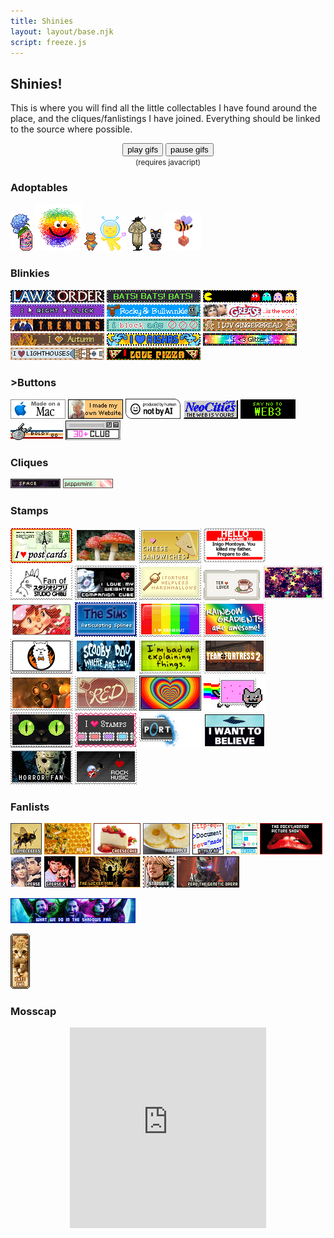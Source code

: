 ```yaml
---
title: Shinies
layout: layout/base.njk
script: freeze.js
---
```

    
## Shinies! 

This is where you will find all the little collectables I have found around the place, and the cliques/fanlistings I have joined. Everything should be linked to the source where possible. 


<div class="freeze"> <!-- gifs start paused -->

  <div style="text-align: center;">
    <button onclick="resumegifs()">play gifs</button> 
    <button onclick="freezegifs()">pause gifs</button>
    <div class="clear"></div>
    <small>(requires javacript)</small>
  </div>

<!--
template: <a href=""><img src=""></a>
-->

<!--Adoptables-->
<div class="textbox">

### Adoptables 

  <a href="https://www.lejlart.com/apple.html"><img src="images/adoptables/lacroixhydrangea.png" alt="hydrangea in a bottle" title="Appledust Adoptable - Blue Hydrangea"></a> <a href="https://turtlewitch.neocities.org/rescues.html"><img src="images/adoptables/fluffsace.png" alt="rainbow fluff ball with a smiley face" title="Turtlewitch Adoptable - Rainbow Fluffball"></a> 
  <a href="https://blanketfort.neocities.org/adoptables"><img src="images/adoptables/mail bear.png" alt="bear dressed as a postman" title="Blanketfort Adoptable - Mail Bear"></a>
  <a href="https://mooncandy.toys/adopt"><img src="images/adoptables/tina-alien-cat-3.png" alt="alien cat" title="Mooncandy Adoptable - Alien Cat"></a>
  <a href="https://newlambda.neocities.org/stuff/adopt"><img src="images/adoptables/nicky.png" alt="detective in trenchcoat" title="Newlambda Adoptable - Nicky"></a>
  <a href="https://newlambda.neocities.org/stuff/adopt"><img src="images/adoptables/pxl_LegendofLuoXiaohei.png" alt="wide eyed cat in a basket" title="Newlambdia Adoptable - Cat"></a>
  <a href="https://thegardenofmadeline.neocities.org/pages/adopts"><img src="images/adoptables/may12023.png" width="60px" alt="bee carrying a package" title="The Garden of Madeline Adoptable - Bee"></a>
</div>

<!-- Blinkies -->

<div class="textbox">

### Blinkies 

  <img src="images/blinkies/lando.png" alt="law & order blinkie" title="Law & Order"> 
  <img src="images/blinkies/bats.png"  alt="Bats! Bats! Bats! blinkie" title="Bats! Bats! Bats!"> 
  <img src="images/blinkies/game.png"  alt="Pacman Blinkie" title="Pacman"> 
  <img src="images/blinkies/click.png"  alt="I Right Click blinkie" title="I Right Click!">
  <a href="https://blinki.es/tv/rocky-and-bullwinkle.html"><img src="images/blinkies/rocky-and-bullwinkle.png"  alt="Rocky & Bullwinkle blinkie" title="Rocky and Bullwinkle"></a>
  <a href="https://blinki.es/movie/grease-is-the-word.html"><img src="images/blinkies/grease-is-the-word.png"  alt="Grease the movie blinkie" title="Grease is the word"></a>
  <a href="https://blinki.es/movie/tremors.html"><img src="images/blinkies/tremors.png"  alt="Tremors blinkie" title="Tremors"></a>
  <a href="https://shishka.neocities.org/shishka/blinkies"><img src="images/blinkies/blinkie-i-block.png"  alt="I Block Ads blinkie" title="I Block Ads"></a> 
  <a href="https://web.archive.org/web/20091027123659/http://geocities.com/jrwrfulton/images/gingerbreadluv.gif"><img src="images/blinkies/gingerbreadluv.png"  alt="I love Gingerbread blinkie" title="I Luv Gingerbread"></a> 
  <a href="https://web.archive.org/web/20091027032116/http://geocities.com/dustydriveway/autumn_2.gif"><img src="images/blinkies/autumn_2.png"  alt="I Love Autumn blinkie" title="I Heart Autumn"></a>
  <img src="images/blinkies/aishas.png"  alt="Neopets Aisha blinkie" title="I Heart Aishas">
  <img src="images/blinkies/iloveglitter.png"  alt="I love glitter blinkie" title="I heart glitter"> 
  <img src="images/blinkies/ilovelighthouses.png"  alt="I love lighthouses blinkie" title="I heart Lighthouses"> 
  <img src="images/blinkies/ilovepizza.png"  alt="I love pizza blinkie" title="I Heart Pizza">
</div>


<!-- Buttons -->
<div class="textbox">

### >Buttons 

  <img src="images/buttons/macmade-wht.png"  alt="Made With a Mac button" title="Made with a Mac"> <img src="images/buttons/myownwebsite.png"  alt="I Made My OWn Website button" title="I Made My Own Website"> <img src="images/buttons/Produced-By-Human-Not-By-AI-Badge-white.png" width="88px" height="32"  alt="Produced by a Human not by AI button" title="Produced by a Human not by AI"> <img src="images/buttons/neocities_button.png"  alt="Neocities button" title="Neocities"> <img src="images/buttons/roly-saynotoweb3.png"  alt="Say No to Web3 button" title="Say No to Web3"> <img src="images/buttons/startrek.png"  alt="Boldy Go Star Trek button" title="Boldy Go!"> <a href="https://moonpr1sm.com/random/30plusclub"><img src="images/buttons/30plusclub.png"  alt="30 plus club" title="30+ Club"></a>
</div>

<!-- Cliques -->
<div class="textbox">

### Cliques 
  <a href="https://www.lejlart.com/apple.html"><img src="images/cliques/mcspace.png"  alt="Space clique button" title="Space"></a>
  <a href="https://www.lejlart.com/apple.html"><img src="images/cliques/mcppm.png"  alt="Peppermint Clique button" title="Peppermint"></a>
</div>

<!-- Stamps -->

<div class="textbox">

### Stamps 
  <a href="https://www.deviantart.com/wotawota/art/I-Love-Postcards-735447421"><img src="images/stamps/iheartpostcards.png"  alt="I love Postcards Stamp" title="I Heart Postcards"></a>
  <a href="https://www.deviantart.com/oceanstamps/art/Amanita-muscaria-stamp-512931703"><img src="images/stamps/amanitamuscaria.png"  alt="Amanita Muscaria Mushroom stamp" title="Amanita Muscaria"></a>
  <a href="https://www.deviantart.com/pai-thagoras/art/I-Love-Cheese-Sandwiches-244180282"><img src="images/stamps/cheesesandwich.png"  alt="I love Cheese Sandwiches stamp" title="I Heart Chese Sandwiches"></a>
  <a href="https://www.deviantart.com/cfryant/art/Hello-my-name-is-65969527"><img src="images/stamps/hellomynameis.png"  alt="Hello My Name is Inigo Montoya. You Killed My Father. Prepare to Die. stamp" title="Hello. My Name is Inigo Montoya."></a>
  <a href="https://www.deviantart.com/sharkfold/art/Studio-Ghibli-Fan-45074936"><img src="images/stamps/ghiblifan.png"  alt="Fan of Studio Ghibli stamp" title="Fan of Studio Ghibli"></a>
  <a href="https://www.deviantart.com/loneantarcticwolf/art/I-Love-My-Companion-Cube-69586805"><img src="images/stamps/i_love_my_companion_cube_by_loneantarcticwolf.png"  alt="I love my weighted companion cube stamp" title="I love my weighted companion cube"></a> <a href="https://www.deviantart.com/kezzi-rose/art/Marshmallow-Stamp-80164985"><img src="images/stamps/torturemarsh.png"  alt="I torture helpless marchmallows stamp" title="I torture helpless marshmallows!"></a> <a href="https://www.deviantart.com/mc2lane-adopts/art/F2U-Tea-Lover-Stamp-671358048"><img src="images/stamps/tea.png"  alt="Tea Lover stamp" title="Tea Lover"></a> <a href="https://www.deviantart.com/thecandycoating/art/Sparkle-Waterfall-Stamp-636610709"><img src="images/stamps/sparkle_waterfall.png"  alt="star glitter stamp" title="Glitter"></a> <a href="https://www.deviantart.com/sideshow-coholic/art/SSC-stamp-282538561"><img src="images/stamps/strawshort.png"  alt="Strawberry Shortcake character stamp" title="Strawberry Shortcake"></a> <a href="https://www.deviantart.com/clefairykid/art/The-Sims-Loading-196991324"><img src="images/stamps/sims.png"  alt="The Sims reticulating splines stamp" title="Reticulating Splines"></a> <a href="https://www.deviantart.com/jam-fairy/art/I-Heart-Rainbows-94877007"><img src="images/stamps/i_heart_rainbows_by_jam_fairy.png"  alt="I love rainbows stamp" title="I heart Rainbows"></a>
<a href="https://www.deviantart.com/anime-dragon-tamer/gallery/31309401/stamps"><img src="images/stamps/rainbowgradient.png"  alt="Rainbow gradients are awesome stamp" title="Rainbow Gradients are Awesome!"></a> <a href="https://www.deviantart.com/demire/art/minimal-FireAlpaca-stamp-390483089"><img src="images/stamps/firealpaca.png"  alt="Fire Alpaca paint program stamp" title="Fire Alpaca"></a> <a href="https://www.deviantart.com/twomakesaparty/art/Scooby-Doo-Stamp-364802673"><img src="images/stamps/scooby.png"  alt="Scooby Doo Where are You stamp" title="Scooby Doo Where Are You?"></a> <a href="https://www.deviantart.com/sonira-stamps/art/Explaining-Stamp-151139115"><img src="images/stamps/badexplaining.png"  alt="I'm bad at explaining things stamp" title="I'm bad at explaining things"></a> <a href="https://www.deviantart.com/stamps-by-mephie"><img src="images/stamps/tf2stamp.png"  alt="Team Fortress 2 stamp" title="Team Fortress 2"></a> 
<a href="https://www.deviantart.com/stamps-by-mephie"><img src="images/stamps/pyro1.png"  alt="Team Fortress 2 Pyro stamp" title="Mmmmph Mmmmph Mmmmph"></a>
<a href="https://www.deviantart.com/supasoldier/gallery/7819602/stamps"><img src="images/stamps/tf2red.png"  alt="Team Fortress 2 Red Team stamp" title="Team Red"></a> <a href="https://www.deviantart.com/aaestheticc/art/rainbow-01-732813715"><img src="images/stamps/rbow.png"  alt="Rainbow Heart stamp" title="Rainbow Heart"></a> <a href="https://www.deviantart.com/estecka/art/Nyan-Stamp-289447160"><img src="images/stamps/catnyancat.png"  alt="Nyan Cat stamp" title="Nyan Cat"></a> <a href="https://www.deviantart.com/bigblueghost/art/Black-Cat-Stamp-568425829"><img src="images/stamps/blackcateyes.png"  alt="Black Cat Green Eyes stamp" title="Black Cat Green Eyes"></a> <a href="https://pixelsafari.neocities.org/stamps/"><img src="images/stamps/ilovestamps.png"  alt="I love Stamps stamp" title="I heart Stamps"></a> <a href="https://pixelsafari.neocities.org/stamps/"><img src="images/stamps/portal1.png"  alt="Portal Stamp" title="Portal"></a> <a href="https://pixelsafari.neocities.org/stamps/"><img src="images/stamps/believe.png"  alt="I Want to Believe X-Files poster Stamp" title="I Want to Believe"></a> <a href="https://pixelsafari.neocities.org/stamps/"><img src="images/stamps/horror.png"  alt="Horror Fan Stamp" title="Horror Fan"></a> <a href="https://pixelsafari.neocities.org/stamps/"><img src="images/stamps/rockmusic.png"  alt="I love Rock Music stamp" title="I heart Rock Music"></a>

</div>
</div><!-- closing tag for freeze div -->

<!-- Fanlists-->
<div class="textbox">

### Fanlists 
  <a href="http://rhythm-emotion.net/bumblebees/index.php"><img src="images/fanlists/bumble50501.png" alt="Bumblebee fanlist icon" title="Bumblebee Fan"></a>
  <a href="https://kelli.altervista.org/bees/index.php"><img src="images/fanlists/bees42a7f0.png" alt="Bees fanlist icon" Title="Beeeeees! Fan"></a>
  <a href="http://contradiction.altervista.org/cheesecake/index.php"><img src="images/fanlists/cheesecake.png"  alt="cheesecake fanlist icon" title="Cheesecake"></a> 
  <a href="http://fanderful.altervista.org/pineapple/index.php"><img src="images/fanlists/pineapple.png"  alt="Pineapple fanlist icon" title="Pineapple"></a> 
  <a href="https://fans.thislove.nu/html/"><img src="images/fanlists/html50x50_002.png" alt="html fanlist icon" title="HTML Fan"></a>
  <a href="https://fan.enamour.nu/web/"><img src="images/fanlists/webdesign.png"  alt="web design fanlist icon" title="Web Design"></a>
  <a href="https://10-31.net/fans/rhps/index.php"><img src="images/fanlists/rhps100x50_1.png"  alt="Rocky Horror Picture Show fanlist icon" title="Rocky Horror"></a>
  <a href="https://theatregirl.net/grease"><img src="images/fanlists/grease50x50.png"  alt="Grease fanlist icon" title="Grease"></a>
  <a href="https://10-31.net/megan/grease2/index.php"><img src="images/fanlists/grease2.png"  alt="Grease 2 fanlisting icon" title="Grease 2"></a>
  <a href="http://silent.am/wickerman/index.php"><img src="images/fanlists/wickerman73.png"  alt="Wickerman fanlisting icon" title="The Wickerman"></a>
  <a href="https://moudoku.com/stargate/index.php"><img src="images/fanlists/sg50x50x01.png"  alt="Stargate Fanlisting icon" title="Stargate Daniel Jackson"></a>
  <a href="https://www.purifiedfiction.com/repothegeneticopera/"><img src="images/fanlists/repo100x50-3.gif"  alt="repo the genetic opera fanlist icon" title="repo the genetic opera"></a>

  <a href="http://into-a-dream.com.ar/wwstv/"><img src="images/fanlists/wwdits200x40_06.png"  alt="What we do in the shadows fanlist icon" title="What We Do in the Shadows"></a>

  <a href="https://theatregirl.net/cats/index.php"><img src="images/fanlists/cats31x88-1.gif" alt="cat fanlisting icon" title="Cats Fan"></a>
</div>

<div class="textbox">

### Mosscap 
  <div style="text-align:center;">
  <!--10 coins-->
  <iframe width="314" height="321" scrolling="no" src="https://gifypet.neocities.org/pet/pet.html?name=Mosscap&dob=1724573017&gender=undefined&element=Fire&pet=robot.gif&map=forest.jpg&background=&tablecolor=%23529d32&textcolor=black" frameborder="0"></iframe>
</div>
</div>
